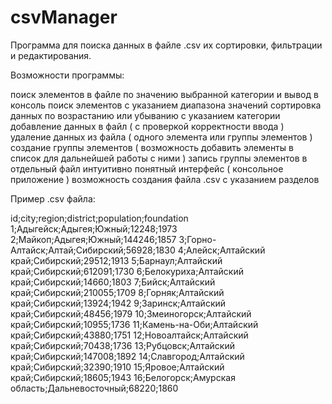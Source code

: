 # csvManager
Программа для поиска данных в файле .csv их сортировки, фильтрации и редактирования.
 
Возможности программы:
 
поиск элементов в файле по значению выбранной категории и вывод в консоль 
поиск элементов с указанием диапазона значений 
сортировка данных по возрастанию или убыванию с указанием категории 
добавление данных в файл ( с проверкой корректности ввода ) 
удаление данных из файла ( одного элемента или группы элементов ) 
создание группы элементов ( возможность добавить элементы в список для дальнейшей работы с ними ) 
запись группы элементов в отдельный файл 
интуитивно понятный интерфейс ( консольное приложение ) 
возможность создания файла .csv с указанием разделов 
 
Пример .csv файла: 

id;city;region;district;population;foundation 
1;Адыгейск;Адыгея;Южный;12248;1973 
2;Майкоп;Адыгея;Южный;144246;1857 
3;Горно-Алтайск;Алтай;Сибирский;56928;1830 
4;Алейск;Алтайский край;Сибирский;29512;1913 
5;Барнаул;Алтайский край;Сибирский;612091;1730 
6;Белокуриха;Алтайский край;Сибирский;14660;1803 
7;Бийск;Алтайский край;Сибирский;210055;1709 
8;Горняк;Алтайский край;Сибирский;13924;1942 
9;Заринск;Алтайский край;Сибирский;48456;1979 
10;Змеиногорск;Алтайский край;Сибирский;10955;1736 
11;Камень-на-Оби;Алтайский край;Сибирский;43880;1751 
12;Новоалтайск;Алтайский край;Сибирский;70438;1736 
13;Рубцовск;Алтайский край;Сибирский;147008;1892 
14;Славгород;Алтайский край;Сибирский;32390;1910 
15;Яровое;Алтайский край;Сибирский;18605;1943 
16;Белогорск;Амурская область;Дальневосточный;68220;1860 


